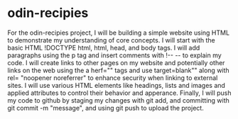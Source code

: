 # odin-recipies
 For the odin-recipies project, I will be building
 a simple website using HTML to demonstrate my 
 understanding of core concepts. I will start with the
 basic HTML !DOCTYPE html, html, head, and body tags. I will add paragraphs using the p tag
 and insert comments with !-- -- to explain my code.
 I will create links to other pages on my website and
 potentially other links on the web using the a herf="" tags and use target=blank"" along with 
 rel= "noopener noreferrer" to enhance security when linking to external sites. I will use various HTML elements like headings, lists and images and applied attributes to control their behavior and apperance. Finally, I will push my code to github by staging my changes with git add, and committing with git commit -m "message", and using git push to upload the project. 